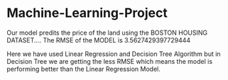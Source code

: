 # Machine-Learning-Project

Our model predits the price of the land using the BOSTON HOUSING DATASET....
The RMSE of the MODEL is 3.5627429397729444

Here we have used Linear Regression and Decision Tree Algorithm but in Decision Tree we are getting the less RMSE which means the model is performing better than the Linear Regression Model.
